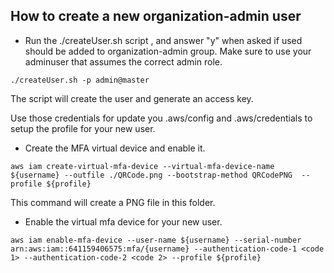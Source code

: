 ## How to create a new organization-admin user

* Run the ./createUser.sh script , and answer "y" when asked if used should be added to organization-admin group. Make sure to use your adminuser that assumes the correct admin role.


`./createUser.sh -p admin@master`

The script will create the user and generate an access key.

Use those credentials for update you .aws/config and .aws/credentials to setup the profile for your new user.


* Create the MFA virtual device and enable it.

```
aws iam create-virtual-mfa-device --virtual-mfa-device-name ${username} --outfile ./QRCode.png --bootstrap-method QRCodePNG  --profile ${profile}
```
This command will create a PNG file in this folder.


* Enable the virtual mfa device for your new user.

```
aws iam enable-mfa-device --user-name ${username} --serial-number arn:aws:iam::641159406575:mfa/{username} --authentication-code-1 <code 1> --authentication-code-2 <code 2> --profile ${profile}
```
